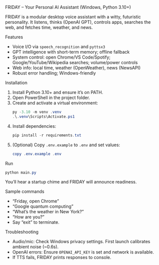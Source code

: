 FRIDAY – Your Personal AI Assistant (Windows, Python 3.10+)

FRIDAY is a modular desktop voice assistant with a witty, futuristic personality. It listens, thinks (OpenAI GPT), controls apps, searches the web, and fetches time, weather, and news.

Features
- Voice I/O via `speech_recognition` and `pyttsx3`
- GPT intelligence with short-term memory; offline fallback
- System control: open Chrome/VS Code/Spotify; Google/YouTube/Wikipedia searches; volume/power controls
- Web info: local time, weather (OpenWeather), news (NewsAPI)
- Robust error handling; Windows-friendly

Installation
1. Install Python 3.10+ and ensure it’s on PATH.
2. Open PowerShell in the project folder.
3. Create and activate a virtual environment:
   ```powershell
   py -3.10 -m venv .venv
   .\.venv\Scripts\Activate.ps1
   ```
4. Install dependencies:
   ```powershell
   pip install -r requirements.txt
   ```
5. (Optional) Copy `.env.example` to `.env` and set values:
   ```powershell
   copy .env.example .env
   ```

Run
```powershell
python main.py
```
You’ll hear a startup chime and FRIDAY will announce readiness.

Sample commands
- “Friday, open Chrome”
- “Google quantum computing”
- “What’s the weather in New York?”
- “How are you?”
- Say “exit” to terminate.

Troubleshooting
- Audio/mic: Check Windows privacy settings. First launch calibrates ambient noise (~0.6s).
- OpenAI errors: Ensure `OPENAI_API_KEY` is set and network is available.
- If TTS fails, FRIDAY prints responses to console.


